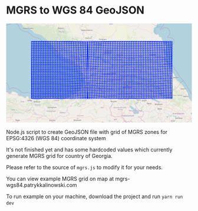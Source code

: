 # MGRS to WGS 84 GeoJSON

![Screenshot](./screenshot.png)

Node.js script to create GeoJSON file with grid of MGRS zones for EPSG:4326 (WGS 84) coordinate system

It's not finished yet and has some hardcoded values which currently generate MGRS grid for country of Georgia.

Please refer to the source of `mgrs.js` to modify it for your needs.

You can view example MGRS grid on map at mgrs-wgs84.patrykkalinowski.com

To run example on your machine, download the project and run `yarn run dev`